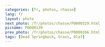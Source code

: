 ```yaml
---
categories: [fr, photos, chasse]
lang: fr
layout: photo
next_photo: /fr/photos/chasse/P0000329.html
picname: P0000139
prev_photo: /fr/photos/chasse/P0000266.html
tags: [Dead Springbock, Grass, Olaf]
---
```

